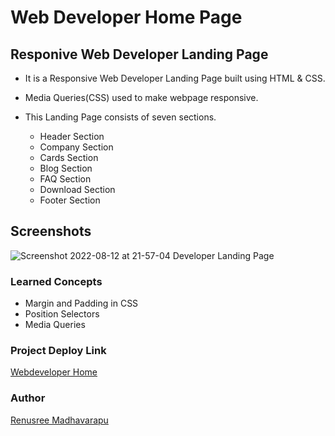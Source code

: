 # Web Developer Home Page

## Responive Web Developer Landing Page

- It is a Responsive Web Developer Landing Page built using HTML & CSS.
- Media Queries(CSS) used to make webpage responsive.
- This Landing Page consists of seven sections.


    - Header Section
    - Company Section
    - Cards Section
    - Blog Section
    - FAQ Section
    - Download Section
    - Footer Section

## Screenshots

![Screenshot 2022-08-12 at 21-57-04 Developer Landing Page](https://user-images.githubusercontent.com/110158807/184409186-2c25ede0-9df4-4c0f-87b5-1cc80fe0c284.png)

 ### Learned Concepts
  - Margin and Padding in CSS
 - Position Selectors
  - Media Queries
  
  
  ### Project Deploy Link
  [Webdeveloper Home](https://web-developer-landing-page.netlify.app/)
  
 
 ### Author
 [Renusree Madhavarapu](https://github.com/RenusreeMadhavarapu)

